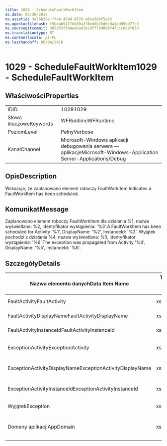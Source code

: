 ```yaml
---
title: 1029 - ScheduleFaultWorkItem
ms.date: 03/30/2017
ms.assetid: 3a56b29e-f740-459d-8576-d81e58bf5a03
ms.openlocfilehash: f5beab91f7dd39a3f8ed3b76d6c0a1ddd9bd77c3
ms.sourcegitcommit: 3d5d33f384eeba41b2dff79d096f47ccc8d8f03d
ms.translationtype: MT
ms.contentlocale: pl-PL
ms.lasthandoff: 05/04/2018
---
```

# <a name="1029---schedulefaultworkitem"></a><span data-ttu-id="f97c1-102">1029 - ScheduleFaultWorkItem</span><span class="sxs-lookup"><span data-stu-id="f97c1-102">1029 - ScheduleFaultWorkItem</span></span>
## <a name="properties"></a><span data-ttu-id="f97c1-103">Właściwości</span><span class="sxs-lookup"><span data-stu-id="f97c1-103">Properties</span></span>  
  
|||  
|-|-|  
|<span data-ttu-id="f97c1-104">ID</span><span class="sxs-lookup"><span data-stu-id="f97c1-104">ID</span></span>|<span data-ttu-id="f97c1-105">1029</span><span class="sxs-lookup"><span data-stu-id="f97c1-105">1029</span></span>|  
|<span data-ttu-id="f97c1-106">Słowa kluczowe</span><span class="sxs-lookup"><span data-stu-id="f97c1-106">Keywords</span></span>|<span data-ttu-id="f97c1-107">WFRuntime</span><span class="sxs-lookup"><span data-stu-id="f97c1-107">WFRuntime</span></span>|  
|<span data-ttu-id="f97c1-108">Poziom</span><span class="sxs-lookup"><span data-stu-id="f97c1-108">Level</span></span>|<span data-ttu-id="f97c1-109">Pełny</span><span class="sxs-lookup"><span data-stu-id="f97c1-109">Verbose</span></span>|  
|<span data-ttu-id="f97c1-110">Kanał</span><span class="sxs-lookup"><span data-stu-id="f97c1-110">Channel</span></span>|<span data-ttu-id="f97c1-111">Microsoft-Windows aplikacji debugowania serwera — aplikacje</span><span class="sxs-lookup"><span data-stu-id="f97c1-111">Microsoft-Windows-Application Server-Applications/Debug</span></span>|  
  
## <a name="description"></a><span data-ttu-id="f97c1-112">Opis</span><span class="sxs-lookup"><span data-stu-id="f97c1-112">Description</span></span>  
 <span data-ttu-id="f97c1-113">Wskazuje, że zaplanowano element roboczy FaultWorkItem.</span><span class="sxs-lookup"><span data-stu-id="f97c1-113">Indicates a FaultWorkItem has been scheduled.</span></span>  
  
## <a name="message"></a><span data-ttu-id="f97c1-114">Komunikat</span><span class="sxs-lookup"><span data-stu-id="f97c1-114">Message</span></span>  
 <span data-ttu-id="f97c1-115">Zaplanowano element roboczy FaultWorkItem dla działania %1, nazwa wyświetlana: %2, identyfikator wystąpienia: '%3'.</span><span class="sxs-lookup"><span data-stu-id="f97c1-115">A FaultWorkItem has been scheduled for Activity '%1', DisplayName: '%2', InstanceId: '%3'.</span></span>  <span data-ttu-id="f97c1-116">Wyjątek pochodzi z działania %4, nazwa wyświetlana: %5, identyfikator wystąpienia: '%6'.</span><span class="sxs-lookup"><span data-stu-id="f97c1-116">The exception was propagated from Activity '%4', DisplayName: '%5', InstanceId: '%6'.</span></span>  
  
## <a name="details"></a><span data-ttu-id="f97c1-117">Szczegóły</span><span class="sxs-lookup"><span data-stu-id="f97c1-117">Details</span></span>  
  
|<span data-ttu-id="f97c1-118">Nazwa elementu danych</span><span class="sxs-lookup"><span data-stu-id="f97c1-118">Data Item Name</span></span>|<span data-ttu-id="f97c1-119">Typ elementu danych</span><span class="sxs-lookup"><span data-stu-id="f97c1-119">Data Item Type</span></span>|<span data-ttu-id="f97c1-120">Opis</span><span class="sxs-lookup"><span data-stu-id="f97c1-120">Description</span></span>|  
|--------------------|--------------------|-----------------|  
|<span data-ttu-id="f97c1-121">FaultActivity</span><span class="sxs-lookup"><span data-stu-id="f97c1-121">FaultActivity</span></span>|<span data-ttu-id="f97c1-122">xs:String</span><span class="sxs-lookup"><span data-stu-id="f97c1-122">xs:string</span></span>|<span data-ttu-id="f97c1-123">Nazwa typu działania błędów.</span><span class="sxs-lookup"><span data-stu-id="f97c1-123">The type name of the fault activity.</span></span>|  
|<span data-ttu-id="f97c1-124">FaultActivityDisplayName</span><span class="sxs-lookup"><span data-stu-id="f97c1-124">FaultActivityDisplayName</span></span>|<span data-ttu-id="f97c1-125">xs:String</span><span class="sxs-lookup"><span data-stu-id="f97c1-125">xs:string</span></span>|<span data-ttu-id="f97c1-126">Nazwa wyświetlana działania błędów.</span><span class="sxs-lookup"><span data-stu-id="f97c1-126">The display name of the fault activity.</span></span>|  
|<span data-ttu-id="f97c1-127">FaultActivityInstanceId</span><span class="sxs-lookup"><span data-stu-id="f97c1-127">FaultActivityInstanceId</span></span>|<span data-ttu-id="f97c1-128">xs:String</span><span class="sxs-lookup"><span data-stu-id="f97c1-128">xs:string</span></span>|<span data-ttu-id="f97c1-129">Identyfikator wystąpienia działania błędów.</span><span class="sxs-lookup"><span data-stu-id="f97c1-129">The instance id of the fault activity.</span></span>|  
|<span data-ttu-id="f97c1-130">ExceptionActivity</span><span class="sxs-lookup"><span data-stu-id="f97c1-130">ExceptionActivity</span></span>|<span data-ttu-id="f97c1-131">xs:String</span><span class="sxs-lookup"><span data-stu-id="f97c1-131">xs:string</span></span>|<span data-ttu-id="f97c1-132">Nazwa typu działania, która zgłosiła wyjątek.</span><span class="sxs-lookup"><span data-stu-id="f97c1-132">The type name of the activity that threw the exception.</span></span>|  
|<span data-ttu-id="f97c1-133">ExceptionActivityDisplayName</span><span class="sxs-lookup"><span data-stu-id="f97c1-133">ExceptionActivityDisplayName</span></span>|<span data-ttu-id="f97c1-134">xs:String</span><span class="sxs-lookup"><span data-stu-id="f97c1-134">xs:string</span></span>|<span data-ttu-id="f97c1-135">Nazwa wyświetlana działania, która zgłosiła wyjątek.</span><span class="sxs-lookup"><span data-stu-id="f97c1-135">The display name of the activity that threw the exception.</span></span>|  
|<span data-ttu-id="f97c1-136">ExceptionActivityInstanceId</span><span class="sxs-lookup"><span data-stu-id="f97c1-136">ExceptionActivityInstanceId</span></span>|<span data-ttu-id="f97c1-137">xs:String</span><span class="sxs-lookup"><span data-stu-id="f97c1-137">xs:string</span></span>|<span data-ttu-id="f97c1-138">Identyfikator wystąpienia działania, która zgłosiła wyjątek.</span><span class="sxs-lookup"><span data-stu-id="f97c1-138">The instance id of the activity that threw the exception.</span></span>|  
|<span data-ttu-id="f97c1-139">Wyjątek</span><span class="sxs-lookup"><span data-stu-id="f97c1-139">Exception</span></span>|<span data-ttu-id="f97c1-140">xs:String</span><span class="sxs-lookup"><span data-stu-id="f97c1-140">xs:string</span></span>|<span data-ttu-id="f97c1-141">Szczegóły wyjątku dla wyjątku</span><span class="sxs-lookup"><span data-stu-id="f97c1-141">The exception details for the exception</span></span>|  
|<span data-ttu-id="f97c1-142">Domeny aplikacji</span><span class="sxs-lookup"><span data-stu-id="f97c1-142">AppDomain</span></span>|<span data-ttu-id="f97c1-143">xs:String</span><span class="sxs-lookup"><span data-stu-id="f97c1-143">xs:string</span></span>|<span data-ttu-id="f97c1-144">Długość ciągu zwróconego przez AppDomain.CurrentDomain.FriendlyName.</span><span class="sxs-lookup"><span data-stu-id="f97c1-144">The string returned by AppDomain.CurrentDomain.FriendlyName.</span></span>|
